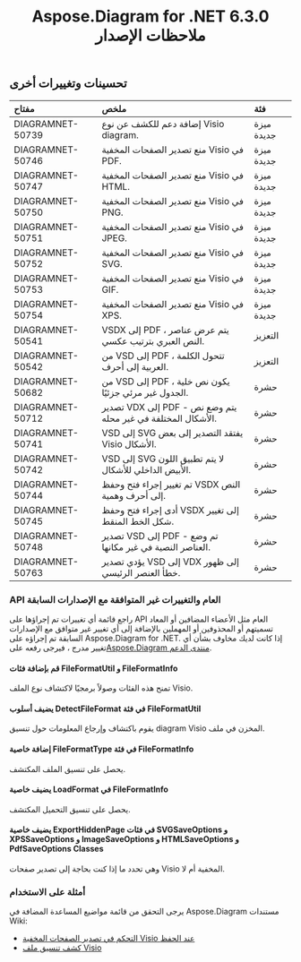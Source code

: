 ﻿---
title: Aspose.Diagram for .NET 6.3.0 ملاحظات الإصدار
type: docs
weight: 90
url: /ar/net/aspose-diagram-for-net-6-3-0-release-notes/
---
## **تحسينات وتغييرات أخرى**

|**مفتاح** |**ملخص** |**فئة** |
|:- |:- |:- |
|DIAGRAMNET-50739 | إضافة دعم للكشف عن نوع Visio diagram.| ميزة جديدة|
|DIAGRAMNET-50746 |منع تصدير الصفحات المخفية Visio في PDF.| ميزة جديدة|
|DIAGRAMNET-50747 |منع تصدير الصفحات المخفية Visio في HTML.| ميزة جديدة|
|DIAGRAMNET-50750 |منع تصدير الصفحات المخفية Visio في PNG.| ميزة جديدة|
|DIAGRAMNET-50751 |منع تصدير الصفحات المخفية Visio في JPEG.| ميزة جديدة|
|DIAGRAMNET-50752 |منع تصدير الصفحات المخفية Visio في SVG.| ميزة جديدة|
|DIAGRAMNET-50753 | منع تصدير الصفحات المخفية Visio في GIF.| ميزة جديدة|
|DIAGRAMNET-50754 |منع تصدير الصفحات المخفية Visio في XPS.| ميزة جديدة|
|DIAGRAMNET-50541 | VSDX إلى PDF ، يتم عرض عناصر النص العبري بترتيب عكسي.| التعزيز|
|DIAGRAMNET-50542 | من VSD إلى PDF ، تتحول الكلمة العربية إلى أحرف.| التعزيز|
|DIAGRAMNET-50682 |من VSD إلى PDF ، يكون نص خلية الجدول غير مرئي جزئيًا.| حشرة|
|DIAGRAMNET-50712 | تصدير VDX إلى PDF - يتم وضع نص الأشكال المختلفة في غير محله.| حشرة|
|DIAGRAMNET-50741 | VSD إلى SVG يفتقد التصدير إلى بعض Visio الأشكال.| حشرة|
|DIAGRAMNET-50742 | VSD إلى SVG لا يتم تطبيق اللون الأبيض الداخلي للأشكال.| حشرة|
|DIAGRAMNET-50744 |تم تغيير إجراء فتح وحفظ VSDX النص إلى أحرف وهمية.| حشرة|
|DIAGRAMNET-50745 | أدى إجراء فتح وحفظ VSDX إلى تغيير شكل الخط المنقط.| حشرة|
|DIAGRAMNET-50748 | تصدير VSD إلى PDF - تم وضع العناصر النصية في غير مكانها.| حشرة|
|DIAGRAMNET-50763 | يؤدي تصدير VSD إلى VDX إلى ظهور خطأ العنصر الرئيسي.| حشرة|
### **API العام والتغييرات غير المتوافقة مع الإصدارات السابقة**
راجع قائمة أي تغييرات تم إجراؤها على API العام مثل الأعضاء المضافين أو المعاد تسميتهم أو المحذوفين أو المهملين بالإضافة إلى أي تغيير غير متوافق مع الإصدارات السابقة تم إجراؤه على Aspose.Diagram for .NET. إذا كانت لديك مخاوف بشأن أي تغيير مدرج ، فيرجى رفعه على[Aspose.Diagram منتدى الدعم](https://forum.aspose.com/c/diagram/17).
#### **قم بإضافة فئات FileFormatUtil و FileFormatInfo**
تمنح هذه الفئات وصولاً برمجيًا لاكتشاف نوع الملف Visio.
#### **يضيف أسلوب DetectFileFormat في فئة FileFormatUtil**
يقوم باكتشاف وإرجاع المعلومات حول تنسيق diagram Visio المخزن في ملف.
#### **إضافة خاصية FileFormatType في فئة FileFormatInfo**
يحصل على تنسيق الملف المكتشف.
#### **يضيف خاصية LoadFormat في FileFormatInfo**
يحصل على تنسيق التحميل المكتشف.
#### **يضيف خاصية ExportHiddenPage في فئات SVGSaveOptions و XPSSaveOptions و ImageSaveOptions و HTMLSaveOptions و PdfSaveOptions Classes**
وهي تحدد ما إذا كنت بحاجة إلى تصدير صفحات Visio المخفية أم لا.
### **أمثلة على الاستخدام**
يرجى التحقق من قائمة مواضيع المساعدة المضافة في Aspose.Diagram مستندات Wiki:

- [التحكم في تصدير الصفحات المخفية Visio عند الحفظ](/diagram/ar/net/set-orientation-and-control-the-export-of-hidden-visio-pages-on-saving/#control-the-export-of-hidden-visio-pages-on-saving)
- [كشف تنسيق ملف Visio](/diagram/ar/net/introduction/#detect-the-format-of-visio-file)
